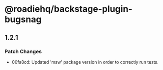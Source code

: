 # @roadiehq/backstage-plugin-bugsnag

## 1.2.1
### Patch Changes

- 00fa8cd: Updated 'msw' package version in order to correctly run tests.
